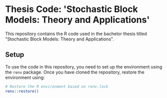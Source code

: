 # Thesis Code: 'Stochastic Block Models: Theory and Applications'

This repository contains the R code used in the bachelor thesis titled "Stochastic Block Models: Theory and Applications".

## Setup

To use the code in this repository, you need to set up the environment using the `renv` package. Once you have cloned the repository, restore the environment using:

```bash
# Restore the R environment based on renv.lock
renv::restore()
```


